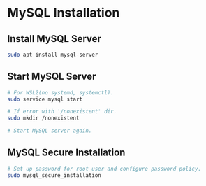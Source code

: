 MySQL Installation
==================

Install MySQL Server
--------------------

```sh
sudo apt install mysql-server
```

Start MySQL Server
------------------

```sh
# For WSL2(no systemd, systemctl).
sudo service mysql start
```
```sh
# If error with '/nonexistent' dir.
sudo mkdir /nonexistent

# Start MySQL server again.
```

MySQL Secure Installation
-------------------------

```sh
# Set up password for root user and configure password policy.
sudo mysql_secure_installation
```